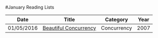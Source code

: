 #January Reading Lists

| Date       | Title         | Category  | Year  |
| ---------- |---------------| ----------|-------|
| 01/05/2016 | [Beautiful Concurrency](http://research.microsoft.com/pubs/74063/beautiful.pdf) | Concurrency | 2007
